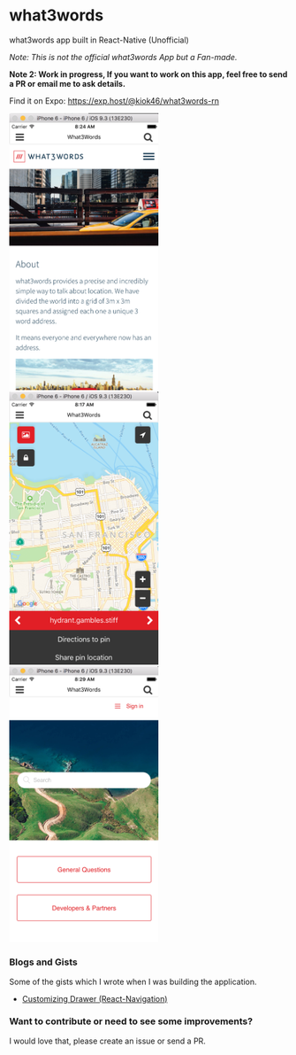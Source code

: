 # what3words
what3words app built in React-Native (Unofficial)


*Note: This is not the official what3words App but a Fan-made.*

**Note 2: Work in progress, If you want to work on this app, feel free to send a PR or email me to ask details.**

Find it on Expo: https://exp.host/@kiok46/what3words-rn


<img src="screenshots/about.png?raw=true" width="270"> <img src="screenshots/map.png?raw=true" width="270"> <img src="screenshots/faq.png?raw=true" width="270">


### Blogs and Gists

Some of the gists which I wrote when I was building the application.

-  [Customizing Drawer (React-Navigation)](https://gist.github.com/kiok46/260d062cfbdb931eb9c214637f2cfb59)


### Want to contribute or need to see some improvements?
I would love that, please create an issue or send a PR.
